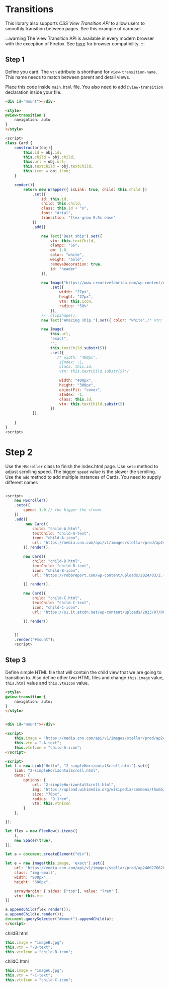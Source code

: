 # Transitions

This library also supports *CSS View Transition API* to allow users to smoothly transition between pages. See this example of carousel. 

:::warning
The View Transition API is available in every modern browser with the exception of Firefox.
See [here](https://developer.mozilla.org/en-US/docs/Web/API/View_Transition_API#browser_compatibility) for browser compatibility.
:::


## Step 1
Define you card. The ```vtn``` attribute is shorthand for ```view-transition-name```. This name needs to match between parent and detail views. 

Place this code inside ```main.html``` file. 
You also need to add ```@view-transition``` declaration inside your file.  


```html
<div id="mount"></div>

<style>
@view-transition {
    navigation: auto
}
</style>

```
```js
<script>
class Card {
    constructor(obj){
        this.id = obj.id;
        this.child = obj.child;
        this.url = obj.url;
        this.textChild = obj.textChild;
        this.icon = obj.icon;
    }

    render(){
        return new Wrapper({ isLink: true, child: this.child })
            .set({
                id: this.id,
                child: this.child,
                class: this.id + "o",
                font: "Arial",
                transition: "flex-grow 0.5s ease"
            })
            .add([

                new Text("Best ship").set({
                    vtn: this.textChild,
                    clampc: "S6",
                    em: 1.8,
                    color: "white",
                    weight: "bold",
                    removeDecoration: true,
                    id: "header"
                }),

                new Image("https://www.creativefabrica.com/wp-content/uploads/2021/07/25/Ship-icon-Graphics-15107842-1-1-580x386.jpg")
                    .set({
                        width: "27px",
                        height: "27px",
                        vtn: this.icon,
                        radius: "50%"
                    }),
                // .clipShape(),
                new Text("Amazing ship.").set({ color: "white",/* vtn: this.icon + "-sub"*/ }),

                new Image(
                    this.url,
                    "exact",
                    "",
                    this.textChild.substr(5))
                    .set({
                       /* width: "400px",
                        zIndex: -1,
                        class: this.id,
                        vtn: this.textChild.substr(5)*/

                        width: "400px",
                        height: "300px",
                        objectFit: "cover",
                        zIndex: -1,
                        class: this.id,
                        vtn: this.textChild.substr(5)
                    })
            ]);
       
    }
}
<script>
```


# Step 2

Use the ```HScroller``` class to finish the index.html page. Use ```seto``` method to adjust scrolling speed. The bigger ```speed``` value is the slower the scrolling. Use the ```add``` method to add multiple instances of Cards.
You need to supply different names 
```js

<script>
    new HScroller()
    .seto({
        speed: 1.0 // the bigger the slower
    })
    .add([
         new Card({
            child: "child-A.html",
            textChild: "child-A-text",
            icon: "child-A-icon",
            url: "https://media.cnn.com/api/v1/images/stellar/prod/ap24002766263400.jpg?c=original",
        }).render(),

        new Card({
            child: "child-B.html",
            textChild: "child-B-text",
            icon: "child-B-icon",
            url: "https://robbreport.com/wp-content/uploads/2024/03/2.-1704918218_DJI-0792.jpg?w=1024",

        }).render(),

        new Card({
            child: "child-C.html",
            textChild: "child-C-text",
            icon: "child-C-icon",
            url: "https://s1.it.atcdn.net/wp-content/uploads/2023/07/RCI-Hideaway.jpg",

        }).render()

        
    ])
    .render("#mount");
    <script>
```


## Step 3

Define simple HTML file that will contain the child view that we are going to transition to.
Also define other two HTML files and change ```this.image``` value, ```this.html``` value and ```this.vtnIcon``` value.

```html
<style>
@view-transition {
    navigation: auto;
}
</style>
```


```html

<div id="mount"></div>

<script>
    this.image = "https://media.cnn.com/api/v1/images/stellar/prod/ap24002766263400.jpg?c=original";
    this.vtn = "-A-text";
    this.vtnIcon = "child-A-icon";
</script>

<script>
let l = new Link("Hello", "2-simpleHorizontalScroll.html").set({
    link: "2-simpleHorizontalScroll.html",
    data: {
        options: {
            url: "2-simpleHorizontalScroll.html",
            img: "https://upload.wikimedia.org/wikipedia/commons/thumb/b/b1/Back_Arrow.svg/2048px-Back_Arrow.svg.png",
            size: "70px",
            radius: "0.1rem",
            vtn: this.vtnIcon
        }
    },

});

let flex = new FlexRow().items([
    l,
    new Spacer(true),
]);

let a = document.createElement("div");

let e = new Image(this.image, 'exact').set({
    url: 'https://media.cnn.com/api/v1/images/stellar/prod/ap24002766263400.jpg?c=original',
    class: "img-small",
    width: "900px",
    height: "600px",

    arrayMargin: { sides: ["top"], value: "7rem" },
    vtn: this.vtn
})

a.appendChild(flex.render());
a.appendChild(e.render());
document.querySelector("#mount").appendChild(a);
</script>
```

childB.html
```js
this.image = "imageB.jpg";
this.vtn = "-B-text";
this.vtnIcon = "child-B-icon";
```

childC.html
```js
this.image = "imageC.jpg";
this.vtn = "-C-text";
this.vtnIcon = "child-C-icon";
```